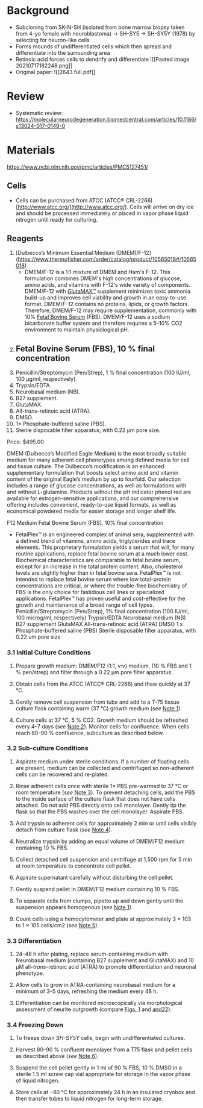 # Background
- Subcloning from SK-N-SH (isolated from bone marrow biopsy taken from 4-yo female with neuroblastoma) -> SH-SY5 -> SH-SY5Y (1978) by selecting for neuron-like cells
- Forms mounds of undifferentiated cells which then spread and differentiate into the surrounding area
- Retinoic acid forces cells to dendrify and differentiate
![[Pasted image 20210717182248.png]]
- Original paper: ![[2643.full.pdf]]

# Review
- Systematic review: https://molecularneurodegeneration.biomedcentral.com/articles/10.1186/s13024-017-0149-0

# Materials
https://www.ncbi.nlm.nih.gov/pmc/articles/PMC5127451/
## Cells
- Cells can be purchased from ATCC (ATCC® CRL-2266) [http://www.atcc.org/](http://www.atcc.org/). Cells will arrive on dry ice and should be processed immediately or placed in vapor phase liquid nitrogen until ready for culturing.
## Reagents
1.  [Dulbecco’s Minimum Essential Medium (DMEM)/F-12] (https://www.thermofisher.com/order/catalog/product/10565018#/10565018)
	- DMEM/F-12 is a 1:1 mixture of DMEM and Ham's F-12. This formulation combines DMEM's high concentrations of glucose, amino acids, and vitamins with F-12's wide variety of components. DMEM/F-12 with [GlutaMAX™](http://www.invitrogen.com/site/us/en/home/Products-and-Services/Applications/Cell-Culture/Mammalian-Cell-Culture/media-supplements/GlutaMAX-Media.html) supplement minimizes toxic ammonia build-up and improves cell viability and growth in an easy-to-use format. DMEM/F-12 contains no proteins, lipids, or growth factors. Therefore, DMEM/F-12 may require supplementation, commonly with 10% [Fetal Bovine Serum](http://www.invitrogen.com/site/us/en/home/Products-and-Services/Applications/Cell-Culture/Mammalian-Cell-Culture/fbs.html) (FBS). DMEM/F-12 uses a sodium bicarbonate buffer system and therefore requires a 5–10% CO2 environment to maintain physiological pH.
3.  Fetal Bovine Serum (FBS), 10 % final concentration
	- 
4.  Penicillin/Streptomycin (Pen/Strep), 1 % final concentration (100 IU/ml, 100 µg/ml, respectively).
5.  Trypsin/EDTA.
6.  Neurobasal medium (NB).
7.  B27 supplement.
8.  GlutaMAX.
9.  All-_trans_-retinoic acid (ATRA).
10.  DMSO.
11.  1× Phosphate-buffered saline (PBS).
12.  Sterile disposable filter apparatus, with 0.22 µm pore size.

Price: $495.00 

DMEM (Dulbecco’s Modified Eagle Medium) is the most broadly suitable medium for many adherent cell phenotypes among defined media for cell and tissue culture. The Dulbecco’s modification is an enhanced supplementary formulation that boosts select amino acid and vitamin content of the original Eagle’s medium by up to fourfold. Our selection includes a range of glucose concentrations, as well as formulations with and without L-glutamine. Products without the pH indicator phenol red are available for estrogen-sensitive applications, and our comprehensive offering includes convenient, ready-to-use liquid formats, as well as economical powdered media for easier storage and longer shelf life.

F12 Medium
Fetal Bovine Serum (FBS), 10% final concentration
- FetalPlex™ is an engineered complex of animal sera, supplemented with a defined blend of vitamins, amino acids, triglycerides and trace elements. This proprietary formulation yields a serum that will, for many routine applications, replace fetal bovine serum at a much lower cost. Biochemical characteristics are comparable to fetal bovine serum, except for an increase in the total protein content. Also, cholesterol levels are slightly higher than in fetal bovine sera. FetalPlex™ is not intended to replace fetal bovine serum where low total-protein concentrations are critical, or where the trouble-free biochemistry of FBS is the only choice for fastidious cell lines or specialized applications. FetalPlex™ has proven useful and cost-effective for the growth and maintenance of a broad range of cell types.
Penicillin/Streptomycin (Pen/Strep), 1% final concentration (100 IU/ml, 100 microg/ml, respectively)
Trypsin/EDTA
Neurobasal medium (NB)
B27 supplement
GlutaMAX
All-trans-retinoic acid (ATRA)
DMSO
1 x Phosphate-buffered saline (PBS)
Sterile disposable filter apparatus, with 0.22 um pore size

### 3.1 Initial Culture Conditions

1.  Prepare growth medium: DMEM/F12 (1:1, v:v) medium, (10 % FBS and 1 % pen/strep) and filter through a 0.22 µm pore filter apparatus.
    
2.  Obtain cells from the ATCC (ATCC® CRL-2266) and thaw quickly at 37 °C.
    
3.  Gently remove cell suspension from tube and add to a T-75 tissue culture flask containing warm (37 °C) growth medium (_see_ [Note 1](https://www.ncbi.nlm.nih.gov/pmc/articles/PMC5127451/#FN1)).
    
4.  Culture cells at 37 °C, 5 % CO2. Growth medium should be refreshed every 4–7 days (_see_ [Note 2](https://www.ncbi.nlm.nih.gov/pmc/articles/PMC5127451/#FN2)). Monitor cells for confluence. When cells reach 80–90 % confluence, subculture as described below.
    

### 3.2 Sub-culture Conditions

1.  Aspirate medium under sterile conditions. If a number of floating cells are present, medium can be collected and centrifuged so non-adherent cells can be recovered and re-plated.
    
2.  Rinse adherent cells once with sterile 1× PBS pre-warmed to 37 °C or room temperature (_see_ [Note 3](https://www.ncbi.nlm.nih.gov/pmc/articles/PMC5127451/#FN3)). To prevent detaching cells, add the PBS to the inside surface of the culture flask that does not have cells attached. Do not add PBS directly onto cell monolayer. Gently tip the flask so that the PBS washes over the cell monolayer. Aspirate PBS.
    
3.  Add trypsin to adherent cells for approximately 2 min or until cells visibly detach from culture flask (_see_ [Note 4](https://www.ncbi.nlm.nih.gov/pmc/articles/PMC5127451/#FN4)).
    
4.  Neutralize trypsin by adding an equal volume of DMEM/F12 medium containing 10 % FBS.
    
5.  Collect detached cell suspension and centrifuge at 1,500 rpm for 5 min at room temperature to concentrate cell pellet.
    
6.  Aspirate supernatant carefully without disturbing the cell pellet.
    
7.  Gently suspend pellet in DMEM/F12 medium containing 10 % FBS.
    
8.  To separate cells from clumps, pipette up and down gently until the suspension appears homogenous (_see_ [Note 1](https://www.ncbi.nlm.nih.gov/pmc/articles/PMC5127451/#FN1)).
    
9.  Count cells using a hemocytometer and plate at approximately 3 × 103 to 1 × 105 cells/cm2 (_see_ [Note 5](https://www.ncbi.nlm.nih.gov/pmc/articles/PMC5127451/#FN5)).
    

### 3.3 Differentiation

1.  24–48 h after plating, replace serum-containing medium with Neurobasal medium (containing B27 supplement and GlutaMAX) and 10 µM all-_trans_-retinoic acid (ATRA) to promote differentiation and neuronal phenotype.
    
2.  Allow cells to grow in ATRA-containing neurobasal medium for a minimum of 3–5 days, refreshing the medium every 48 h.
    
3.  Differentiation can be monitored microscopically via morphological assessment of neurite outgrowth (compare [Figs. 1](https://www.ncbi.nlm.nih.gov/pmc/articles/PMC5127451/figure/F1/) and [​and22](https://www.ncbi.nlm.nih.gov/pmc/articles/PMC5127451/figure/F2/)).
    

### 3.4 Freezing Down

1.  To freeze down _SH-SY5Y_ cells, begin with undifferentiated cultures.
    
2.  Harvest 80–90 % confluent monolayer from a T75 flask and pellet cells as described above (_see_ [Note 6](https://www.ncbi.nlm.nih.gov/pmc/articles/PMC5127451/#FN6)).
    
3.  Suspend the cell pellet gently in 1 ml of 90 % FBS, 10 % DMSO in a sterile 1.5 ml screw cap vial appropriate for storage in the vapor phase of liquid nitrogen.
    
4.  Store cells at −80 °C for approximately 24 h in an insulated cryobox and then transfer tubes to liquid nitrogen for long-term storage.